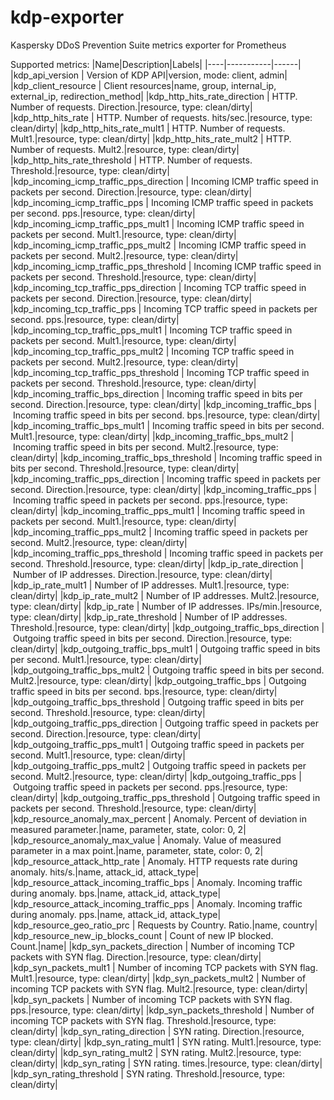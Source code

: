 # kdp-exporter
Kaspersky DDoS Prevention Suite metrics exporter for Prometheus

Supported metrics:
|Name|Description|Labels|
|----|-----------|------|
|kdp_api_version | Version of KDP API|version, mode: client, admin|
|kdp_client_resource | Client resources|name, group, internal_ip, external_ip, redirection_method|
|kdp_http_hits_rate_direction | HTTP. Number of requests. Direction.|resource, type: clean/dirty|
|kdp_http_hits_rate | HTTP. Number of requests. hits/sec.|resource, type: clean/dirty|
|kdp_http_hits_rate_mult1 | HTTP. Number of requests. Mult1.|resource, type: clean/dirty|
|kdp_http_hits_rate_mult2 | HTTP. Number of requests. Mult2.|resource, type: clean/dirty|
|kdp_http_hits_rate_threshold | HTTP. Number of requests. Threshold.|resource, type: clean/dirty|
|kdp_incoming_icmp_traffic_pps_direction | Incoming ICMP traffic speed in packets per second. Direction.|resource, type: clean/dirty|
|kdp_incoming_icmp_traffic_pps | Incoming ICMP traffic speed in packets per second. pps.|resource, type: clean/dirty|
|kdp_incoming_icmp_traffic_pps_mult1 | Incoming ICMP traffic speed in packets per second. Mult1.|resource, type: clean/dirty|
|kdp_incoming_icmp_traffic_pps_mult2 | Incoming ICMP traffic speed in packets per second. Mult2.|resource, type: clean/dirty|
|kdp_incoming_icmp_traffic_pps_threshold | Incoming ICMP traffic speed in packets per second. Threshold.|resource, type: clean/dirty|
|kdp_incoming_tcp_traffic_pps_direction | Incoming TCP traffic speed in packets per second. Direction.|resource, type: clean/dirty|
|kdp_incoming_tcp_traffic_pps | Incoming TCP traffic speed in packets per second. pps.|resource, type: clean/dirty|
|kdp_incoming_tcp_traffic_pps_mult1 | Incoming TCP traffic speed in packets per second. Mult1.|resource, type: clean/dirty|
|kdp_incoming_tcp_traffic_pps_mult2 | Incoming TCP traffic speed in packets per second. Mult2.|resource, type: clean/dirty|
|kdp_incoming_tcp_traffic_pps_threshold | Incoming TCP traffic speed in packets per second. Threshold.|resource, type: clean/dirty|
|kdp_incoming_traffic_bps_direction | Incoming traffic speed in bits per second. Direction.|resource, type: clean/dirty|
|kdp_incoming_traffic_bps | Incoming traffic speed in bits per second. bps.|resource, type: clean/dirty|
|kdp_incoming_traffic_bps_mult1 | Incoming traffic speed in bits per second. Mult1.|resource, type: clean/dirty|
|kdp_incoming_traffic_bps_mult2 | Incoming traffic speed in bits per second. Mult2.|resource, type: clean/dirty|
|kdp_incoming_traffic_bps_threshold | Incoming traffic speed in bits per second. Threshold.|resource, type: clean/dirty|
|kdp_incoming_traffic_pps_direction | Incoming traffic speed in packets per second. Direction.|resource, type: clean/dirty|
|kdp_incoming_traffic_pps | Incoming traffic speed in packets per second. pps.|resource, type: clean/dirty|
|kdp_incoming_traffic_pps_mult1 | Incoming traffic speed in packets per second. Mult1.|resource, type: clean/dirty|
|kdp_incoming_traffic_pps_mult2 | Incoming traffic speed in packets per second. Mult2.|resource, type: clean/dirty|
|kdp_incoming_traffic_pps_threshold | Incoming traffic speed in packets per second. Threshold.|resource, type: clean/dirty|
|kdp_ip_rate_direction | Number of IP addresses. Direction.|resource, type: clean/dirty|
|kdp_ip_rate_mult1 | Number of IP addresses. Mult1.|resource, type: clean/dirty|
|kdp_ip_rate_mult2 | Number of IP addresses. Mult2.|resource, type: clean/dirty|
|kdp_ip_rate | Number of IP addresses. IPs/min.|resource, type: clean/dirty|
|kdp_ip_rate_threshold | Number of IP addresses. Threshold.|resource, type: clean/dirty|
|kdp_outgoing_traffic_bps_direction | Outgoing traffic speed in bits per second. Direction.|resource, type: clean/dirty|
|kdp_outgoing_traffic_bps_mult1 | Outgoing traffic speed in bits per second. Mult1.|resource, type: clean/dirty|
|kdp_outgoing_traffic_bps_mult2 | Outgoing traffic speed in bits per second. Mult2.|resource, type: clean/dirty|
|kdp_outgoing_traffic_bps | Outgoing traffic speed in bits per second. bps.|resource, type: clean/dirty|
|kdp_outgoing_traffic_bps_threshold | Outgoing traffic speed in bits per second. Threshold.|resource, type: clean/dirty|
|kdp_outgoing_traffic_pps_direction | Outgoing traffic speed in packets per second. Direction.|resource, type: clean/dirty|
|kdp_outgoing_traffic_pps_mult1 | Outgoing traffic speed in packets per second. Mult1.|resource, type: clean/dirty|
|kdp_outgoing_traffic_pps_mult2 | Outgoing traffic speed in packets per second. Mult2.|resource, type: clean/dirty|
|kdp_outgoing_traffic_pps | Outgoing traffic speed in packets per second. pps.|resource, type: clean/dirty|
|kdp_outgoing_traffic_pps_threshold | Outgoing traffic speed in packets per second. Threshold.|resource, type: clean/dirty|
|kdp_resource_anomaly_max_percent | Anomaly. Percent of deviation in measured parameter.|name, parameter, state, color: 0, 2|
|kdp_resource_anomaly_max_value | Anomaly. Value of measured parameter in a max point.|name, parameter, state, color: 0, 2|
|kdp_resource_attack_http_rate | Anomaly. HTTP requests rate during anomaly. hits/s.|name, attack_id, attack_type|
|kdp_resource_attack_incoming_traffic_bps | Anomaly. Incoming traffic during anomaly. bps.|name, attack_id, attack_type|
|kdp_resource_attack_incoming_traffic_pps | Anomaly. Incoming traffic during anomaly. pps.|name, attack_id, attack_type|
|kdp_resource_geo_ratio_prc | Requests by Country. Ratio.|name, country|
|kdp_resource_new_ip_blocks_count | Count of new IP blocked. Count.|name|
|kdp_syn_packets_direction | Number of incoming TCP packets with SYN flag. Direction.|resource, type: clean/dirty|
|kdp_syn_packets_mult1 | Number of incoming TCP packets with SYN flag. Mult1.|resource, type: clean/dirty|
|kdp_syn_packets_mult2 | Number of incoming TCP packets with SYN flag. Mult2.|resource, type: clean/dirty|
|kdp_syn_packets | Number of incoming TCP packets with SYN flag. pps.|resource, type: clean/dirty|
|kdp_syn_packets_threshold | Number of incoming TCP packets with SYN flag. Threshold.|resource, type: clean/dirty|
|kdp_syn_rating_direction | SYN rating. Direction.|resource, type: clean/dirty|
|kdp_syn_rating_mult1 | SYN rating. Mult1.|resource, type: clean/dirty|
|kdp_syn_rating_mult2 | SYN rating. Mult2.|resource, type: clean/dirty|
|kdp_syn_rating | SYN rating. times.|resource, type: clean/dirty|
|kdp_syn_rating_threshold | SYN rating. Threshold.|resource, type: clean/dirty|
